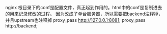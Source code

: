 nginx
根目录下的conf是配置文件，真正起到作用的。html中的conf是复制进去的用来记录修改的过程。
因为改成了单台服务器，所以需要把backend注释掉，并且upstream也注释掉
proxy_pass http://127.0.0.1:8081;
proxy_pass http://backend;
